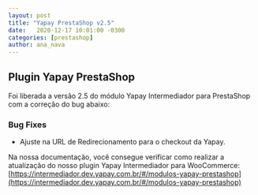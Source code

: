 ```yaml
---
layout: post
title: "Yapay PrestaShop v2.5"
date:   2020-12-17 10:01:00 -0300
categories: [prestashop]
author: ana_nava
---
```


## Plugin Yapay PrestaShop

Foi liberada a versão 2.5 do módulo Yapay Intermediador para PrestaShop com a correção do bug abaixo:
<!-- more -->


### **Bug Fixes**

* Ajuste na URL de Redirecionamento para o checkout da Yapay.




Na nossa documentação, você consegue verificar como realizar a atualização do nosso plugin Yapay Intermediador para WooCommerce: [https://intermediador.dev.yapay.com.br/#/modulos-yapay-prestashop](https://intermediador.dev.yapay.com.br/#/modulos-yapay-prestashop)
